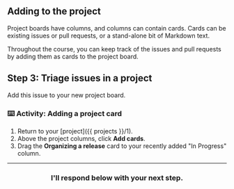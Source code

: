 ## Adding to the project

Project boards have columns, and columns can contain cards. Cards can be existing issues or pull requests, or a stand-alone bit of Markdown text.

Throughout the course, you can keep track of the issues and pull requests by adding them as cards to the project board.

## Step 3: Triage issues in a project

Add this issue to your new project board.

### :keyboard: Activity: Adding a project card

1. Return to your [project]({{ projects }}/1).
1. Above the project columns, click **Add cards**.
1. Drag the **Organizing a release** card to your recently added "In Progress" column.

<hr>
<h3 align="center">I'll respond below with your next step.</h3>
